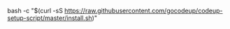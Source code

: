 bash -c "$(curl -sS https://raw.githubusercontent.com/gocodeup/codeup-setup-script/master/install.sh)"
